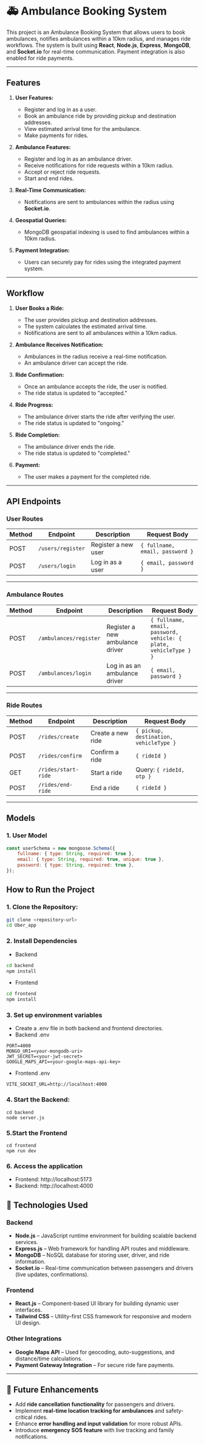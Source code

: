 # 🚑 Ambulance Booking System

This project is an Ambulance Booking System that allows users to book ambulances, notifies ambulances within a 10km radius, and manages ride workflows. The system is built using **React**, **Node.js**, **Express**, **MongoDB**, and **Socket.io** for real-time communication. Payment integration is also enabled for ride payments.

---

## **Features**

1. **User Features:**
   - Register and log in as a user.
   - Book an ambulance ride by providing pickup and destination addresses.
   - View estimated arrival time for the ambulance.
   - Make payments for rides.

2. **Ambulance Features:**
   - Register and log in as an ambulance driver.
   - Receive notifications for ride requests within a 10km radius.
   - Accept or reject ride requests.
   - Start and end rides.

3. **Real-Time Communication:**
   - Notifications are sent to ambulances within the radius using **Socket.io**.

4. **Geospatial Queries:**
   - MongoDB geospatial indexing is used to find ambulances within a 10km radius.

5. **Payment Integration:**
   - Users can securely pay for rides using the integrated payment system.

---

## **Workflow**

1. **User Books a Ride:**
   - The user provides pickup and destination addresses.
   - The system calculates the estimated arrival time.
   - Notifications are sent to all ambulances within a 10km radius.

2. **Ambulance Receives Notification:**
   - Ambulances in the radius receive a real-time notification.
   - An ambulance driver can accept the ride.

3. **Ride Confirmation:**
   - Once an ambulance accepts the ride, the user is notified.
   - The ride status is updated to "accepted."

4. **Ride Progress:**
   - The ambulance driver starts the ride after verifying the user.
   - The ride status is updated to "ongoing."

5. **Ride Completion:**
   - The ambulance driver ends the ride.
   - The ride status is updated to "completed."

6. **Payment:**
   - The user makes a payment for the completed ride.

---

## **API Endpoints**

### **User Routes**

| Method | Endpoint         | Description                  | Request Body                          |
|--------|------------------|------------------------------|---------------------------------------|
| POST   | `/users/register` | Register a new user          | `{ fullname, email, password }`       |
| POST   | `/users/login`    | Log in as a user             | `{ email, password }`                 |

---

### **Ambulance Routes**

| Method | Endpoint            | Description                     | Request Body                          |
|--------|---------------------|---------------------------------|---------------------------------------|
| POST   | `/ambulances/register` | Register a new ambulance driver | `{ fullname, email, password, vehicle: { plate, vehicleType } }` |
| POST   | `/ambulances/login`    | Log in as an ambulance driver   | `{ email, password }`                 |

---

### **Ride Routes**

| Method | Endpoint          | Description                     | Request Body                          |
|--------|-------------------|---------------------------------|---------------------------------------|
| POST   | `/rides/create`   | Create a new ride               | `{ pickup, destination, vehicleType }` |
| POST   | `/rides/confirm`  | Confirm a ride                  | `{ rideId }`                          |
| GET    | `/rides/start-ride` | Start a ride                   | Query: `{ rideId, otp }`              |
| POST   | `/rides/end-ride` | End a ride                      | `{ rideId }`                          |

---

## **Models**

### **1. User Model**
```javascript
const userSchema = new mongoose.Schema({
    fullname: { type: String, required: true },
    email: { type: String, required: true, unique: true },
    password: { type: String, required: true },
});
```

## How to Run the Project
### 1. Clone the Repository:

```bash
git clone <repository-url>
cd Uber_app
```
### 2. Install Dependencies
 * Backend
 ```bash
cd backend
npm install
```

* Frontend
``` bash
cd frontend
npm install
```

### 3. Set up environment variables
* Create a .env file in both backend and frontend directories.
* Backend .env
``` 
PORT=4000
MONGO_URI=<your-mongodb-uri>
JWT_SECRET=<your-jwt-secret>
GOOGLE_MAPS_API=<your-google-maps-api-key>
```

* Frontend .env
```
VITE_SOCKET_URL=http://localhost:4000
```

### 4. Start the Backend:
```
cd backend
node server.js
```

### 5.Start the Frontend
```
cd frontend
npm run dev
```
### 6. Access the application
* Frontend: http://localhost:5173
* Backend: http://localhost:4000

## 🚀 Technologies Used  

### Backend  
- **Node.js** – JavaScript runtime environment for building scalable backend services.  
- **Express.js** – Web framework for handling API routes and middleware.  
- **MongoDB** – NoSQL database for storing user, driver, and ride information.  
- **Socket.io** – Real-time communication between passengers and drivers (live updates, confirmations).  

### Frontend  
- **React.js** – Component-based UI library for building dynamic user interfaces.  
- **Tailwind CSS** – Utility-first CSS framework for responsive and modern UI design.  

### Other Integrations  
- **Google Maps API** – Used for geocoding, auto-suggestions, and distance/time calculations.  
- **Payment Gateway Integration** – For secure ride fare payments.  

---

## 🔮 Future Enhancements  
- Add **ride cancellation functionality** for passengers and drivers.  
- Implement **real-time location tracking for ambulances** and safety-critical rides.  
- Enhance **error handling and input validation** for more robust APIs.  
- Introduce **emergency SOS feature** with live tracking and family notifications.  
